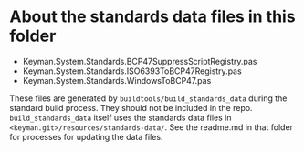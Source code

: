 # About the standards data files in this folder

* Keyman.System.Standards.BCP47SuppressScriptRegistry.pas
* Keyman.System.Standards.ISO6393ToBCP47Registry.pas
* Keyman.System.Standards.WindowsToBCP47.pas

These files are generated by `buildtools/build_standards_data` during the standard build process. They should 
not be included in the repo. `build_standards_data` itself uses the standards data files in `<keyman.git>/resources/standards-data/`.
See the readme.md in that folder for processes for updating the data files.
